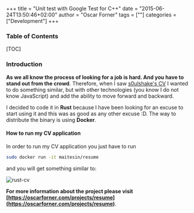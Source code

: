 +++
title = "Unit test with Google Test for C++"
date = "2015-06-24T13:50:46+02:00"
author = "Oscar Forner"
tags = [""]
categories = ["Development"]
+++

### Table of Contents
[TOC]

### Introduction
**As we all know the process of looking for a job is hard. And you have to stand out from the crowd**. Therefore, when I saw [s0ulshake's CV](https://github.com/soulshake/cv.soulshake.net) I wanted to do something similar, but with other technologies (you know I do not know JavaScript) and add the ability to move forward and backward.

I decided to code it in **Rust** because I have been looking for an excuse to start using it and this was as good as any other excuse :D. The way to distribute the binary is using **Docker**.

#### How to run my CV application

In order to run my CV application you just have to run
``` bash
sudo docker run -it maitesin/resume
```
and you will get something similar to:

![rust-cv](https://raw.githubusercontent.com/maitesin/rust-cv/master/cv.gif)

**For more information about the project please visit [https://oscarforner.com/projects/resume](https://oscarforner.com/projects/resume)**.
